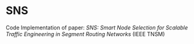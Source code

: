 # SNS

Code Implementation of paper: _SNS: Smart Node Selection for Scalable Traffic Engineering in Segment Routing Networks_
(IEEE TNSM)


